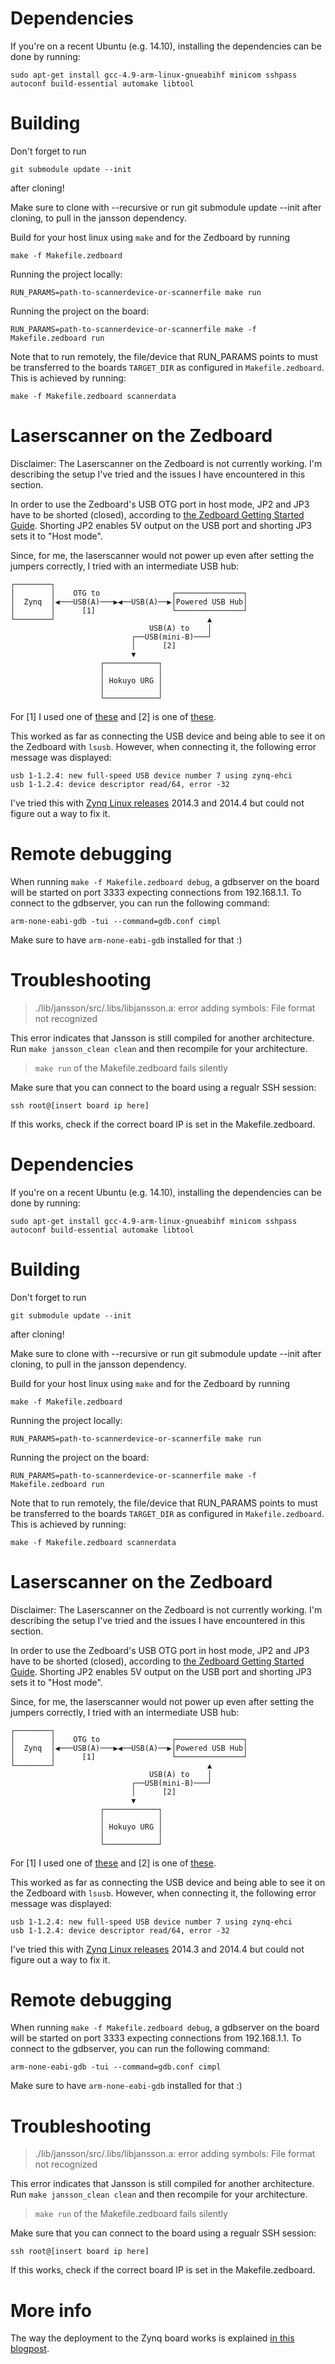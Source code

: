# Dependencies

If you're on a recent Ubuntu (e.g. 14.10), installing the dependencies can be done by running:

    sudo apt-get install gcc-4.9-arm-linux-gnueabihf minicom sshpass autoconf build-essential automake libtool

# Building

Don't forget to run

    git submodule update --init

after cloning!

Make sure to clone with --recursive or run git submodule update --init after cloning, to pull in the jansson dependency.

Build for your host linux using `make` and for the Zedboard by running

    make -f Makefile.zedboard

Running the project locally:

    RUN_PARAMS=path-to-scannerdevice-or-scannerfile make run

Running the project on the board:

    RUN_PARAMS=path-to-scannerdevice-or-scannerfile make -f Makefile.zedboard run

Note that to run remotely, the file/device that RUN_PARAMS points to must be transferred to the boards `TARGET_DIR` as configured in `Makefile.zedboard`. This is achieved by running:

	make -f Makefile.zedboard scannerdata


# Laserscanner on the Zedboard

Disclaimer: The Laserscanner on the Zedboard is not currently working. I'm describing the setup I've tried and the issues I have encountered in this section.

In order to use the Zedboard's USB OTG port in host mode, JP2 and JP3 have to be shorted (closed), according to [the Zedboard Getting Started Guide](http://zedboard.org/support/documentation/1521). Shorting JP2 enables 5V output on the USB port and shorting JP3 sets it to "Host mode".

Since, for me, the laserscanner would not power up even after setting the jumpers correctly, I tried with an intermediate USB hub:

    ┌────────┐                                           
    │        │    OTG to                ┌───────────────┐
    │  Zynq  │◀───USB(A)───▶◀──USB(A)──▶│Powered USB Hub│
    │        │      [1]                 └───────────────┘
    └────────┘                                  ▲        
                                   USB(A) to    │        
                               ┌──USB(mini-B)───┘        
                               │      [2]                
                               ▼                         
                        ┌────────────┐                   
                        │            │                   
                        │ Hokuyo URG │                   
                        │            │                   
                        └────────────┘                   

For [1] I used one of [these](http://www.amazon.com/Insten%C2%AE-Micro-USB-Adapter-Cable/dp/B005QX7KYU) and [2] is one of [these](http://www.amazon.com/Monoprice-1-5-Feet-Mini-B-Ferrite-105446/dp/B003L18RZU/). 

This worked as far as connecting the USB device and being able to see it on the Zedboard with `lsusb`. However, when connecting it, the following error message was displayed:

    usb 1-1.2.4: new full-speed USB device number 7 using zynq-ehci
    usb 1-1.2.4: device descriptor read/64, error -32

I've tried this with [Zynq Linux releases](http://www.wiki.xilinx.com/Zynq+Releases) 2014.3 and 2014.4 but could not figure out a way to fix it. 

# Remote debugging

When running `make -f Makefile.zedboard debug`, a gdbserver on the board will be started on port 3333 expecting connections from 192.168.1.1. To connect to the gdbserver, you can run the following command:

    arm-none-eabi-gdb -tui --command=gdb.conf cimpl

Make sure to have `arm-none-eabi-gdb` installed for that :)




# Troubleshooting

> ./lib/jansson/src/.libs/libjansson.a: error adding symbols: File format not recognized

This error indicates that Jansson is still compiled for another architecture. Run `make jansson_clean clean` and then recompile for your architecture.

> `make run` of the Makefile.zedboard fails silently

Make sure that you can connect to the board using a regualr SSH session:

    ssh root@[insert board ip here]

If this works, check if the correct board IP is set in the Makefile.zedboard.

# Dependencies

If you're on a recent Ubuntu (e.g. 14.10), installing the dependencies can be done by running:

    sudo apt-get install gcc-4.9-arm-linux-gnueabihf minicom sshpass autoconf build-essential automake libtool

# Building

Don't forget to run

    git submodule update --init

after cloning!

Make sure to clone with --recursive or run git submodule update --init after cloning, to pull in the jansson dependency.

Build for your host linux using `make` and for the Zedboard by running

    make -f Makefile.zedboard

Running the project locally:

    RUN_PARAMS=path-to-scannerdevice-or-scannerfile make run

Running the project on the board:

    RUN_PARAMS=path-to-scannerdevice-or-scannerfile make -f Makefile.zedboard run

Note that to run remotely, the file/device that RUN_PARAMS points to must be transferred to the boards `TARGET_DIR` as configured in `Makefile.zedboard`. This is achieved by running:

	make -f Makefile.zedboard scannerdata


# Laserscanner on the Zedboard

Disclaimer: The Laserscanner on the Zedboard is not currently working. I'm describing the setup I've tried and the issues I have encountered in this section.

In order to use the Zedboard's USB OTG port in host mode, JP2 and JP3 have to be shorted (closed), according to [the Zedboard Getting Started Guide](http://zedboard.org/support/documentation/1521). Shorting JP2 enables 5V output on the USB port and shorting JP3 sets it to "Host mode".

Since, for me, the laserscanner would not power up even after setting the jumpers correctly, I tried with an intermediate USB hub:

    ┌────────┐                                           
    │        │    OTG to                ┌───────────────┐
    │  Zynq  │◀───USB(A)───▶◀──USB(A)──▶│Powered USB Hub│
    │        │      [1]                 └───────────────┘
    └────────┘                                  ▲        
                                   USB(A) to    │        
                               ┌──USB(mini-B)───┘        
                               │      [2]                
                               ▼                         
                        ┌────────────┐                   
                        │            │                   
                        │ Hokuyo URG │                   
                        │            │                   
                        └────────────┘                   

For [1] I used one of [these](http://www.amazon.com/Insten%C2%AE-Micro-USB-Adapter-Cable/dp/B005QX7KYU) and [2] is one of [these](http://www.amazon.com/Monoprice-1-5-Feet-Mini-B-Ferrite-105446/dp/B003L18RZU/). 

This worked as far as connecting the USB device and being able to see it on the Zedboard with `lsusb`. However, when connecting it, the following error message was displayed:

    usb 1-1.2.4: new full-speed USB device number 7 using zynq-ehci
    usb 1-1.2.4: device descriptor read/64, error -32

I've tried this with [Zynq Linux releases](http://www.wiki.xilinx.com/Zynq+Releases) 2014.3 and 2014.4 but could not figure out a way to fix it. 

# Remote debugging

When running `make -f Makefile.zedboard debug`, a gdbserver on the board will be started on port 3333 expecting connections from 192.168.1.1. To connect to the gdbserver, you can run the following command:

    arm-none-eabi-gdb -tui --command=gdb.conf cimpl

Make sure to have `arm-none-eabi-gdb` installed for that :)




# Troubleshooting

> ./lib/jansson/src/.libs/libjansson.a: error adding symbols: File format not recognized

This error indicates that Jansson is still compiled for another architecture. Run `make jansson_clean clean` and then recompile for your architecture.

> `make run` of the Makefile.zedboard fails silently

Make sure that you can connect to the board using a regualr SSH session:

    ssh root@[insert board ip here]

If this works, check if the correct board IP is set in the Makefile.zedboard.


# More info

The way the deployment to the Zynq board works is explained [in this blogpost](http://x3ro.de/deploying-to-zynq-zedboard.html).


